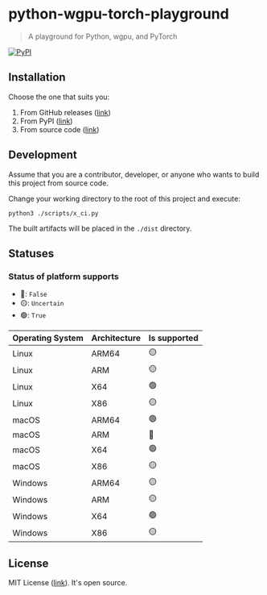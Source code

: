 # python-wgpu-torch-playground

> A playground for Python, wgpu, and PyTorch

[![PyPI](https://img.shields.io/pypi/pyversions/python-wgpu-torch-playground?style=for-the-badge&logo=pypi&logoColor=white)](https://pypi.org/project/python-wgpu-torch-playground)

## Installation

Choose the one that suits you:

1. From GitHub releases ([link](https://github.com/AsherJingkongChen/python-wgpu-torch-playground/releases/))
2. From PyPI ([link](https://pypi.org/project/python-wgpu-torch-playground))
3. From source code ([link](https://github.com/AsherJingkongChen/python-wgpu-torch-playground))

## Development

Assume that you are a contributor, developer, or anyone who wants to build this project from source code.

Change your working directory to the root of this project and execute:

```shell
python3 ./scripts/x_ci.py
```

The built artifacts will be placed in the `./dist` directory.

## Statuses

### Status of platform supports

- 🔴: `False`
- 🟡: `Uncertain`
- 🟢: `True`

| Operating System | Architecture | Is supported |
| ---------------- | ------------ | ------------ |
| Linux            | ARM64        | 🟡           |
| Linux            | ARM          | 🟡           |
| Linux            | X64          | 🟢           |
| Linux            | X86          | 🟡           |
| macOS            | ARM64        | 🟢           |
| macOS            | ARM          | 🔴           |
| macOS            | X64          | 🟢           |
| macOS            | X86          | 🟡           |
| Windows          | ARM64        | 🟡           |
| Windows          | ARM          | 🟡           |
| Windows          | X64          | 🟢           |
| Windows          | X86          | 🟡           |

## License

MIT License ([link](https://github.com/AsherJingkongChen/python-wgpu-torch-playground/blob/main/LICENSE)). It's open source.
